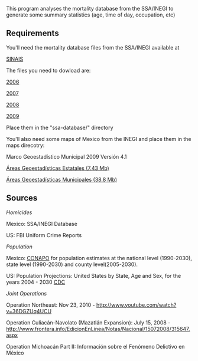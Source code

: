 This program analyses the mortality database from the SSA/INEGI to generate some summary statistics (age, time of day, occupation, etc)

Requirements
------------

You'll need the mortality database files from the SSA/INEGI available at

[SINAIS](http://sinais.salud.gob.mx/basesdedatos/index.html#estatica)

The files you need to dowload are:

[2006](http://www.sinais.salud.gob.mx/descargas/zip/def2006.zip)

[2007](http://www.sinais.salud.gob.mx/descargas/zip/def2007.zip)

[2008](http://www.sinais.salud.gob.mx/descargas/zip/def2008.zip)

[2009](http://www.sinais.salud.gob.mx/descargas/zip/def2009.zip)

Place them in the "ssa-database/" directory

You'll also need some maps of Mexico from the INEGI and place them in the maps direcotry:

Marco Geoestadístico Municipal 2009 Versión 4.1

[Áreas Geoestadísticas Estatales (7.43 Mb)](http://mapserver.inegi.org.mx/data/mgm/redirect.cfm?fileX=ESTADOS41)

[Áreas Geoestadísticas Municipales (38.8 Mb)](http://mapserver.inegi.org.mx/data/mgm/redirect.cfm?fileX=MUNICIPIOS41)

Sources
-------

_Homicides_

Mexico: SSA/INEGI Database

US: FBI Uniform Crime Reports

_Population_

Mexico: [CONAPO](http://conapo.gob.mx/index.php?option=com_content&view=article&id=125&Itemid=203)
for population estimates at the national level (1990-2030), state level (1990-2030) and county level(2005-2030).

US: Population Projections: United States by State, Age and Sex,
for the years 2004 - 2030 [CDC](http://wonder.cdc.gov/wonder/help/PopulationProjections.html)

_Joint Operations_

Operation Northeast: Nov 23, 2010 - http://www.youtube.com/watch?v=36DGZUq4UCU

Operation Culiacán-Navolato (Mazatlán Expansion): July 15, 2008 -
http://www.frontera.info/EdicionEnLinea/Notas/Nacional/15072008/315647.aspx

Operation Michoacán Part II: Información sobre el Fenómeno Delictivo en México
